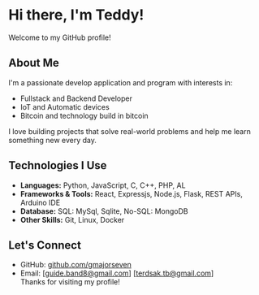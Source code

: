 # Hi there, I'm Teddy!

Welcome to my GitHub profile!

## About Me

I'm a passionate develop application and program with interests in:

- Fullstack and Backend Developer
- IoT and Automatic devices
- Bitcoin and technology build in bitcoin

I love building projects that solve real-world problems and help me learn something new every day.

## Technologies I Use

- **Languages:** Python, JavaScript, C, C++, PHP, AL
- **Frameworks & Tools:** React, Expressjs, Node.js, Flask, REST APIs, Arduino IDE
- **Database:** SQL: MySql, Sqlite, No-SQL: MongoDB
- **Other Skills:** Git, Linux, Docker

## Let's Connect

- GitHub: [github.com/gmajorseven](https://github.com/gmajorseven)
- Email: [guide.band8@gmail.com] [terdsak.tb@gmail.com]  
Thanks for visiting my profile!
